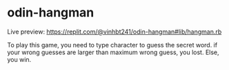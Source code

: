 # odin-hangman
Live preview: https://replit.com/@vinhbt241/odin-hangman#lib/hangman.rb  

To play this game, you need to type character to guess the secret word. if your wrong guesses are larger than maximum wrong guess, you lost. Else, you win.
